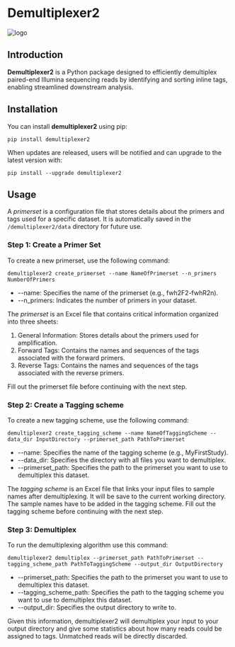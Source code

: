 # Demultiplexer2

![logo](https://github.com/user-attachments/assets/e9c034d1-be0f-4e06-a78d-95fcaf03e926)

## Introduction 

**Demultiplexer2** is a Python package designed to efficiently demultiplex paired-end Illumina sequencing reads by identifying and sorting inline tags, enabling streamlined downstream analysis.

## Installation

You can install **demultiplexer2** using pip:

```
pip install demultiplexer2
```

When updates are released, users will be notified and can upgrade to the latest version with:

```
pip install --upgrade demultiplexer2
```

##  Usage

A *primerset* is a configuration file that stores details about the primers and tags used for a specific dataset. It is automatically saved in the `/demultiplexer2/data` directory for future use.

### Step 1: Create a Primer Set

To create a new primerset, use the following command:

```
demultiplexer2 create_primerset --name NameOfPrimerset --n_primers NumberOfPrimers
```
* --name: Specifies the name of the primerset (e.g., fwh2F2-fwhR2n).
* --n_primers: Indicates the number of primers in your dataset.

The *primerset* is an Excel file that contains critical information organized into three sheets:

1. General Information: Stores details about the primers used for amplification.
2. Forward Tags: Contains the names and sequences of the tags associated with the forward primers.
3. Reverse Tags: Contains the names and sequences of the tags associated with the reverse primers.

Fill out the primerset file before continuing with the next step.

### Step 2: Create a Tagging scheme

To create a new tagging scheme, use the following command:

```
demultiplexer2 create_tagging_scheme --name NameOfTaggingScheme --data_dir InputDirectory --primerset_path PathToPrimerset
```
* --name: Specifies the name of the tagging scheme (e.g., MyFirstStudy).
* --data_dir: Specifies the directory with all files you want to demultiplex.
* --primerset_path: Specifies the path to the primerset you want to use to demultiplex this dataset.

The *tagging scheme* is an Excel file that links your input files to sample names after demultiplexing. It will be save to the current working directory.
The sample names have to be added in the tagging scheme. Fill out the tagging scheme before continuing with the next step.

### Step 3: Demultiplex

To run the demultiplexing algorithm use this command:

```
demultiplexer2 demultiplex --primerset_path PathToPrimerset --tagging_scheme_path PathToTaggingScheme --output_dir OutputDirectory
```
* --primerset_path: Specifies the path to the primerset you want to use to demultiplex this dataset.
* --tagging_scheme_path: Specifies the path to the tagging scheme you want to use to demultiplex this dataset.
* --output_dir: Specifies the output directory to write to.

Given this information, demultiplexer2 will demultiplex your input to your output directory and give some statistics about how many reads could be assigned to tags. Unmatched reads will be directly discarded. 


